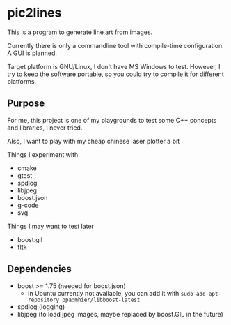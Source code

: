 # pic2lines

This is a program to generate line art from images.

Currently there is only a commandline tool with compile-time configuration.
A GUI is planned.

Target platform is GNU/Linux, I don't have MS Windows to test. However, I try to keep the software portable, so you could try to compile it for different platforms.


## Purpose
For me, this project is one of my playgrounds to test some C++ concepts and libraries, I never tried.

Also, I want to play with my cheap chinese laser plotter a bit

Things I experiment with
* cmake
* gtest
* spdlog
* libjpeg
* boost.json
* g-code
* svg


Things I may want to test later
* boost.gil
* fltk


## Dependencies
* boost >= 1.75 (needed for boost.json)
   * in Ubuntu currently not available, you can add it with `sudo add-apt-repository ppa:mhier/libboost-latest`
* spdlog (logging)
* libjpeg (to load jpeg images, maybe replaced by boost.GIL in the future)



